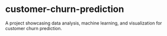 # customer-churn-prediction
A project showcasing data analysis, machine learning, and visualization for customer churn prediction.
